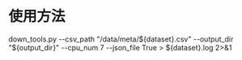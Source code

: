 # 使用方法
down_tools.py --csv_path "/data/meta/${dataset}.csv" --output_dir "${output_dir}"  --cpu_num 7 --json_file True > ${dataset}.log 2>&1
